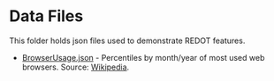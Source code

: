 # Data Files

This folder holds json files used to demonstrate REDOT features.

* [BrowserUsage.json][BrowserUsage] - Percentiles by month/year of most used web browsers. Source: 
[Wikipedia][BrowserUsageSource]. 

[BrowserUsage]: https://github.com/renato-mauro/redot/tree/master/data/BrowserUsage.json
[BrowserUsageSource]: https://en.wikipedia.org/wiki/Usage_share_of_web_browsers#W3Counter_.28May_2007_to_present.29

